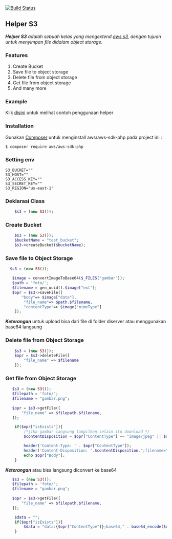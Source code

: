 [![Build Status](https://camo.githubusercontent.com/f5054ffcd4245c10d3ec85ef059e07aacf787b560f83ad4aec2236364437d097/68747470733a2f2f696d672e736869656c64732e696f2f62616467652f636f6e747269627574696f6e732d77656c636f6d652d627269676874677265656e2e7376673f7374796c653d666c6174)]()
## Helper S3

***Helper S3** adalah sebuah kelas yang mengextend [aws s3](https://docs.aws.amazon.com/aws-sdk-php/v3/api/api-s3-2006-03-01.html), dengan tujuan untuk menyimpan file didalam object storage.*

### Features

1. Create Bucket
2. Save file to object storage
3. Delete file from object storage
4. Get file from object storage
5. And many more

### Example
  Klik [disini](https://gitlab.skwn.dev/yaayakk.sekawanmedia/minio-s3/-/tree/main/example) untuk melihat contoh penggunaan helper

### Installation

Gunakan [Composer](https://getcomposer.org/download/) untuk menginstall aws/aws-sdk-php pada project ini :

```shell
$ composer require aws/aws-sdk-php
```

### Setting env
```shell
S3_BUCKET=""
S3_HOST=""
S3_ACCESS_KEY=""
S3_SECRET_KEY=""
S3_REGION="us-east-1"
```

### Deklarasi Class
```php
	$s3 = (new S3());
```

### Create Bucket
```php
    $s3 = (new S3());	
    $bucketName = "test_bucket";
	$s3->createBucket($bucketName);
```

### Save file to Object Storage
```php
  $s3 = (new S3());		

   $image = convertImageToBase64($_FILES["gambar"]);
   $path = 'foto/';
   $filename = gen_uuid().$image["ext"];
   $opr = $s3->saveFile([
       "body"=> $image["data"],
		"file_name"=> $path.$filename,
		"contentType"=> $image["mimeType"]
	]);
```
***Keterangan*** untuk upload bisa dari file di folder diserver atau menggunakan base64 langsung

### Delete file from Object Storage
```php
    $s3 = (new S3());
	$opr = $s3->deleteFile([
		"file_name" => $filename
	]);
```

### Get file from Object Storage
```php
   $s3 = (new S3());
   $filepath = 'foto/';
   $filename = "gambar.png";
		
   $opr = $s3->getFile([
	   "file_name" => $filepath.$filename,
   ]);

	if($opr["isExists"]){
		/*jika gambar langsung tampilkan selain itu download */
		$contentDisposition = $opr["ContentType"] == "image/jpeg" || $opr["ContentType"] == "image/png" ? "inline" : "attachment";

		header('Content-Type: ' . $opr["ContentType"]);
		header('Content-Disposition: '.$contentDisposition.";filename=\"{$filename}\"");
		echo $opr["Body"];
	}
```
***Keterangan*** atau bisa langsung diconvert ke base64

```php
   $s3 = (new S3());
   $filepath = 'foto/';
   $filename = "gambar.png";
		
   $opr = $s3->getFile([
	   "file_name" => $filepath.$filename,
   ]);

   	$data = "";
	if($opr["isExists"]){
		$data = "data:{$opr["ContentType"]};base64," . base64_encode($opr["Body"]);
	}
```
